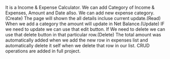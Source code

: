 It is a Income & Expense Calculator.
We can add Category of Income  & Expenses, Amount and Date allso. We can add new expense category. (Create)
The page will shown the all details incluse current update.(Read)
When we add a category the amount will update in Net Balance.(Update)
IF we need to update we can use that edit button.
If We need to delete we can use that delete button in that particular row.(Delete)
The total amount was automatically added when we add the new row in expenses list and automatically delete it self when we delete that row in our list.
CRUD operations are added in full project.

